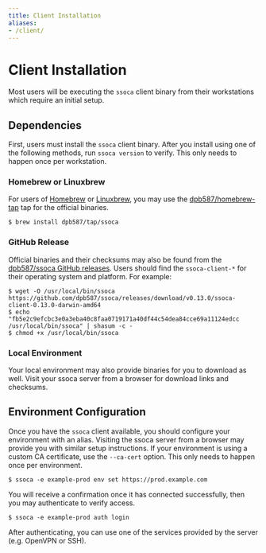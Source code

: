 ```yaml
---
title: Client Installation
aliases:
- /client/
---
```


# Client Installation

Most users will be executing the `ssoca` client binary from their workstations which require an initial setup.


## Dependencies

First, users must install the `ssoca` client binary. After you install using one of the following methods, run `ssoca version` to verify. This only needs to happen once per workstation.


### Homebrew or Linuxbrew

For users of [Homebrew](https://brew.sh/) or [Linuxbrew](http://linuxbrew.sh/), you may use the [dpb587/homebrew-tap](https://github.com/dpb587/homebrew-tap) tap for the official binaries.

    $ brew install dpb587/tap/ssoca


### GitHub Release

Official binaries and their checksums may also be found from the [dpb587/ssoca GitHub releases](https://github.com/dpb587/ssoca/releases). Users should find the `ssoca-client-*` for their operating system and platform. For example:

    $ wget -O /usr/local/bin/ssoca https://github.com/dpb587/ssoca/releases/download/v0.13.0/ssoca-client-0.13.0-darwin-amd64
    $ echo "fb5e2c9efcbc3e0a3eba40c8faa0719171a40df44c54dea84cce69a11124edcc  /usr/local/bin/ssoca" | shasum -c -
    $ chmod +x /usr/local/bin/ssoca


### Local Environment

Your local environment may also provide binaries for you to download as well. Visit your ssoca server from a browser for download links and checksums.


## Environment Configuration

Once you have the `ssoca` client available, you should configure your environment with an alias. Visiting the ssoca server from a browser may provide you with similar setup instructions. If your environment is using a custom CA certificate, use the `--ca-cert` option. This only needs to happen once per environment.

    $ ssoca -e example-prod env set https://prod.example.com

You will receive a confirmation once it has connected successfully, then you may authenticate to verify access.

    $ ssoca -e example-prod auth login

After authenticating, you can use one of the services provided by the server (e.g. OpenVPN or SSH).
